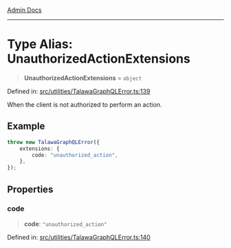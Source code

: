 [Admin Docs](/)

***

# Type Alias: UnauthorizedActionExtensions

> **UnauthorizedActionExtensions** = `object`

Defined in: [src/utilities/TalawaGraphQLError.ts:139](https://github.com/gautam-divyanshu/talawa-api/blob/84910820371ade6fdca33545b3a0fc1e929731b2/src/utilities/TalawaGraphQLError.ts#L139)

When the client is not authorized to perform an action.

## Example

```ts
throw new TalawaGraphQLError({
	extensions: {
		code: "unauthorized_action",
	},
});
```

## Properties

### code

> **code**: `"unauthorized_action"`

Defined in: [src/utilities/TalawaGraphQLError.ts:140](https://github.com/gautam-divyanshu/talawa-api/blob/84910820371ade6fdca33545b3a0fc1e929731b2/src/utilities/TalawaGraphQLError.ts#L140)
